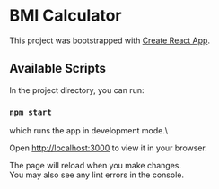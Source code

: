 # BMI Calculator

This project was bootstrapped with [Create React App](https://github.com/facebook/create-react-app).

## Available Scripts

In the project directory, you can run:
### `npm start`
which runs the app in development mode.\

Open [http://localhost:3000](http://localhost:3000) to view it in your browser.

The page will reload when you make changes.\
You may also see any lint errors in the console.

